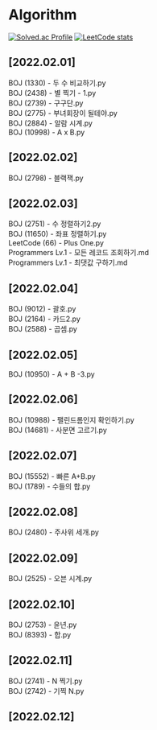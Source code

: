 # Algorithm 
[![Solved.ac Profile](http://mazassumnida.wtf/api/v2/generate_badge?boj=jisoo98kim)](https://solved.ac/jisoo98kim/) [![LeetCode stats](https://leetcode-stats-six.vercel.app/api?username=jisoo98kim)](https://github.com/KnlnKS/leetcode-stats)

## [2022.02.01]
BOJ (1330) - 두 수 비교하기.py   
BOJ (2438) - 별 찍기 - 1.py   
BOJ (2739) - 구구단.py   
BOJ (2775) - 부녀회장이 될테야.py   
BOJ (2884) - 알람 시계.py   
BOJ (10998) - A x B.py  

## [2022.02.02]
BOJ (2798) - 블랙잭.py

## [2022.02.03]
BOJ (2751) - 수 정렬하기2.py  
BOJ (11650) - 좌표 정렬하기.py  
LeetCode (66) - Plus One.py  
Programmers Lv.1 - 모든 레코드 조회하기.md   
Programmers Lv.1 - 최댓값 구하기.md   

## [2022.02.04]
BOJ (9012) - 괄호.py  
BOJ (2164) - 카드2.py  
BOJ (2588) - 곱셈.py  

## [2022.02.05]
BOJ (10950) - A + B -3.py  

## [2022.02.06]
BOJ (10988) - 팰린드롬인지 확인하기.py  
BOJ (14681) - 사분면 고르기.py

## [2022.02.07]
BOJ (15552) - 빠른 A+B.py   
BOJ (1789) - 수들의 합.py

## [2022.02.08]
BOJ (2480) - 주사위 세개.py

## [2022.02.09]
BOJ (2525) - 오븐 시계.py

## [2022.02.10]
BOJ (2753) - 윤년.py   
BOJ (8393) - 합.py

## [2022.02.11]
BOJ (2741) - N 찍기.py   
BOJ (2742) - 기찍 N.py  

## [2022.02.12]
